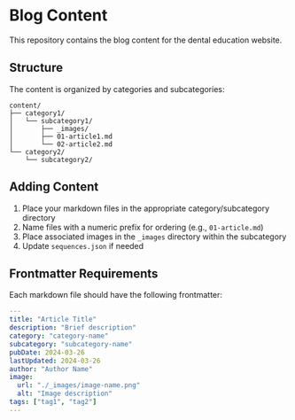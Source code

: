 # Blog Content

This repository contains the blog content for the dental education website.

## Structure

The content is organized by categories and subcategories:

```
content/
├── category1/
│   └── subcategory1/
│       ├── _images/
│       ├── 01-article1.md
│       └── 02-article2.md
└── category2/
    └── subcategory2/
```

## Adding Content

1. Place your markdown files in the appropriate category/subcategory directory
2. Name files with a numeric prefix for ordering (e.g., `01-article.md`)
3. Place associated images in the `_images` directory within the subcategory
4. Update `sequences.json` if needed

## Frontmatter Requirements

Each markdown file should have the following frontmatter:

```yaml
---
title: "Article Title"
description: "Brief description"
category: "category-name"
subcategory: "subcategory-name"
pubDate: 2024-03-26
lastUpdated: 2024-03-26
author: "Author Name"
image:
  url: "./_images/image-name.png"
  alt: "Image description"
tags: ["tag1", "tag2"]
---
```
